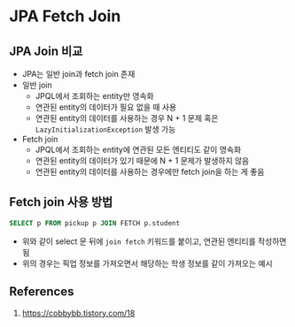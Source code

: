 # JPA Fetch Join

## JPA Join 비교

- JPA는 일반 join과 fetch join 존재
- 일반 join
  - JPQL에서 조회하는 entity만 영속화
  - 연관된 entity의 데이터가 필요 없을 때 사용
  - 연관된 entity의 데이터를 사용하는 경우 N + 1 문제 혹은 `LazyInitializationException` 발생 가능
- Fetch join
  - JPQL에서 조회하는 entity에 연관된 모든 엔티티도 같이 영속화
  - 연관된 entity의 데이터가 있기 때문에 N + 1 문제가 발생하지 않음
  - 연관된 entity의 데이터를 사용하는 경우에만 fetch join을 하는 게 좋음

## Fetch join 사용 방법

```SQL
SELECT p FROM pickup p JOIN FETCH p.student
```

- 위와 같이 select 문 뒤에 `join fetch` 키워드를 붙이고, 연관된 엔티티를 작성하면 됨
- 위의 경우는 픽업 정보를 가져오면서 해당하는 학생 정보를 같이 가져오는 예시

## References

1. https://cobbybb.tistory.com/18
